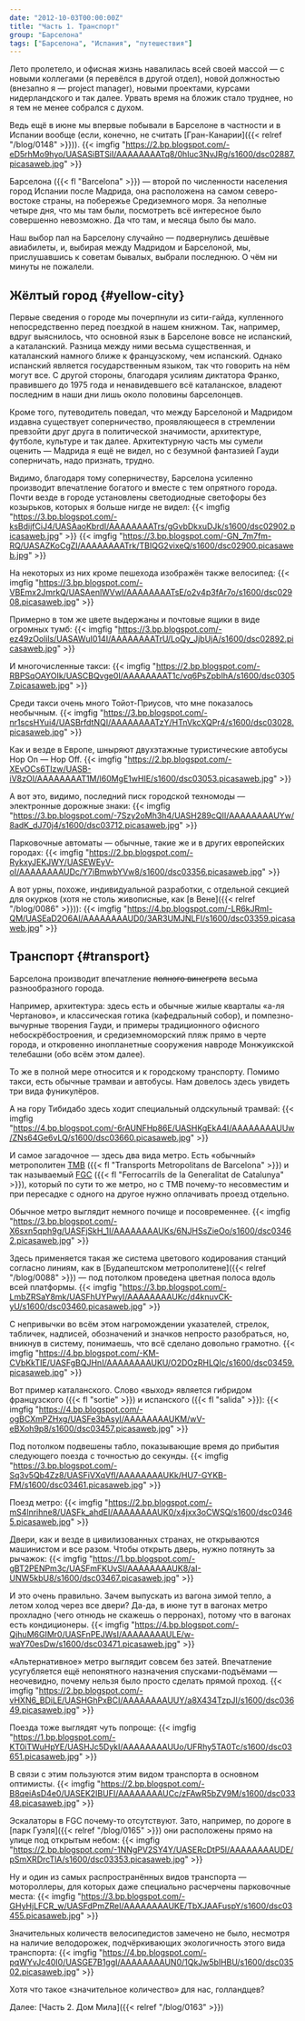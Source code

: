 ```yaml
---
date: "2012-10-03T00:00:00Z"
title: "Часть 1. Транспорт"
group: "Барселона"
tags: ["Барселона", "Испания", "путешествия"]
---
```


Лето пролетело, и офисная жизнь навалилась всей своей массой — с новыми коллегами (я перевёлся в другой отдел), новой должностью (внезапно я — project manager), новыми проектами, курсами нидерландского и так далее. Урвать время на бложик стало труднее, но я тем не менее собрался с духом.

Ведь ещё в июне мы впервые побывали в Барселоне в частности и в Испании вообще (если, конечно, не считать [Гран-Канарии]({{< relref "/blog/0148" >}})).
{{< imgfig "https://2.bp.blogspot.com/-eD5rhMo9hyo/UASASiBTSiI/AAAAAAAATq8/0hIuc3NvJRg/s1600/dsc02887.picasaweb.jpg" >}}

<!--more-->

Барселона ({{< fl "Barcelona" >}}) — второй по численности населения город Испании после Мадрида, она расположена на самом северо-востоке страны, на побережье Средиземного моря. За неполные четыре дня, что мы там были, посмотреть всё интересное было совершенно невозможно. Да что там, и месяца было бы мало.

Наш выбор пал на Барселону случайно — подвернулись дешёвые авиабилеты, и, выбирая между Мадридом и Барселоной, мы, прислушавшись к советам бывалых, выбрали последнюю. О чём ни минуты не пожалели.

## Жёлтый город {#yellow-city}

Первые сведения о городе мы почерпнули из сити-гайда, купленного непосредственно перед поездкой в нашем книжном. Так, например, вдруг выяснилось, что основной язык в Барселоне вовсе не испанский, а каталанский. Разница между ними весьма существенная, и каталанский намного ближе к французскому, чем испанский. Однако испанский является государственным языком, так что говорить на нём могут все. С другой стороны, благодаря усилиям диктатора Франко, правившего до 1975 года и ненавидевшего всё каталанское, владеют последним в наши дни лишь около половины барселонцев.

Кроме того, путеводитель поведал, что между Барселоной и Мадридом издавна существует соперничество, проявляющееся в стремлении превзойти друг друга в политической значимости, архитектуре, футболе, культуре и так далее. Архитектурную часть мы сумели оценить — Мадрида я ещё не видел, но с безумной фантазией Гауди соперничать, надо признать, трудно.

Видимо, благодаря тому соперничеству, Барселона усиленно производит впечатление богатого и вместе с тем опрятного города. Почти везде в городе установлены светодиодные светофоры без козырьков, которых я больше нигде не видел:
{{< imgfig "https://3.bp.blogspot.com/-ksBdijfCiJ4/UASAaoKbrdI/AAAAAAAATrs/gGvbDkxuDJk/s1600/dsc02902.picasaweb.jpg" >}}
{{< imgfig "https://3.bp.blogspot.com/-GN_7m7fm-RQ/UASAZKoCgZI/AAAAAAAATrk/TBIQG2vixeQ/s1600/dsc02900.picasaweb.jpg" >}}

На некоторых из них кроме пешехода изображён также велосипед:
{{< imgfig "https://3.bp.blogspot.com/-VBEmx2JmrkQ/UASAenlWVwI/AAAAAAAATsE/o2v4p3fAr7o/s1600/dsc02908.picasaweb.jpg" >}}

Примерно в том же цвете выдержаны и почтовые ящики в виде огромных тумб:
{{< imgfig "https://3.bp.blogspot.com/-ez49zOolils/UASAWuI014I/AAAAAAAATrU/LoQy_JjbUjA/s1600/dsc02892.picasaweb.jpg" >}}

И многочисленные такси:
{{< imgfig "https://2.bp.blogspot.com/-RBPSqOAYOIk/UASCBQvge0I/AAAAAAAAT1c/vq6PsZpbIhA/s1600/dsc03057.picasaweb.jpg" >}}

Среди такси очень много Тойот-Приусов, что мне показалось необычным.
{{< imgfig "https://3.bp.blogspot.com/-nr1scsHYui4/UASBrfdtNQI/AAAAAAAATzY/HTnVkcXQPr4/s1600/dsc03028.picasaweb.jpg" >}}

Как и везде в Европе, шныряют двухэтажные туристические автобусы Hop On — Hop Off.
{{< imgfig "https://2.bp.blogspot.com/-XEvOCs6Tlzw/UASB-iV8zOI/AAAAAAAAT1M/l60MgE1wHIE/s1600/dsc03053.picasaweb.jpg" >}}

А вот это, видимо, последний писк городской техномоды — электронные дорожные знаки:
{{< imgfig "https://3.bp.blogspot.com/-7Szy2oMh3h4/UASH289cQII/AAAAAAAAUYw/8adK_dJ70j4/s1600/dsc03712.picasaweb.jpg" >}}

Парковочные автоматы — обычные, такие же и в других европейских городах:
{{< imgfig "https://2.bp.blogspot.com/-RykxyJEKJWY/UASEWEyV-oI/AAAAAAAAUDc/Y7iBmwbYVw8/s1600/dsc03356.picasaweb.jpg" >}}

А вот урны, похоже, индивидуальной разработки, с отдельной секцией для окурков (хотя не столь живописные, как [в Вене]({{< relref "/blog/0086" >}})):
{{< imgfig "https://4.bp.blogspot.com/-LR6kJRml-QM/UASEaD2O6AI/AAAAAAAAUD0/3AR3UMJNLFI/s1600/dsc03359.picasaweb.jpg" >}}

## Транспорт {#transport}

Барселона производит впечатление ~~полного винегрета~~ весьма разнообразного города.

Например, архитектура: здесь есть и обычные жилые кварталы «а-ля Чертаново», и классическая готика (кафедральный собор), и помпезно-вычурные творения Гауди, и примеры традиционного офисного небоскрёбостроения, и средиземноморский пляж прямо в черте города, и откровенно инопланетные сооружения навроде Монжуикской телебашни (обо всём этом далее).

То же в полной мере относится и к городскому транспорту. Помимо такси, есть обычные трамваи и автобусы. Нам довелось здесь увидеть три вида фуникулёров.

А на гору Тибидабо здесь ходит специальный олдскульный трамвай:
{{< imgfig "https://4.bp.blogspot.com/-6rAUNFHp86E/UASHKgEkA4I/AAAAAAAAUUw/ZNs64Ge6vLQ/s1600/dsc03660.picasaweb.jpg" >}}

И самое загадочное — здесь два вида метро. Есть «обычный» метрополитен [TMB](http://www.tmb.cat/) ({{< fl "Transports Metropolitans de Barcelona" >}}) и так называемый [FGC](http://www.fgc.net/) ({{< fl "Ferrocarrils de la Generalitat de Catalunya" >}}), который по сути то же метро, но с TMB почему-то несовместим и при пересадке с одного на другое нужно оплачивать проезд отдельно.

Обычное метро выглядит немного почище и посовременнее.
{{< imgfig "https://3.bp.blogspot.com/-X6sxn5qph9g/UASFjSkH_1I/AAAAAAAAUKs/6NJHSsZieOo/s1600/dsc03462.picasaweb.jpg" >}}

Здесь применяется такая же система цветового кодирования станций согласно линиям, как в [Будапештском метрополитене]({{< relref "/blog/0088" >}}) — под потолком проведена цветная полоса вдоль всей платформы.
{{< imgfig "https://3.bp.blogspot.com/-LmbZRSaY8mk/UASFhUYPwyI/AAAAAAAAUKc/d4knuvCK-yU/s1600/dsc03460.picasaweb.jpg" >}}

С непривычки во всём этом нагромождении указателей, стрелок, табличек, надписей, обозначений и значков непросто разобраться, но, вникнув в систему, понимаешь, что всё сделано довольно грамотно.
{{< imgfig "https://4.bp.blogspot.com/-KM-CVbKkTIE/UASFgBQJHnI/AAAAAAAAUKU/O2DOzRHLQIc/s1600/dsc03459.picasaweb.jpg" >}}

Вот пример каталанского. Слово «выход» является гибридом французского ({{< fl "sortie" >}}) и испанского ({{< fl "salida" >}}):
{{< imgfig "https://4.bp.blogspot.com/-ogBCXmPZHxg/UASFe3bAsyI/AAAAAAAAUKM/wV-eBXoh9p8/s1600/dsc03457.picasaweb.jpg" >}}

Под потолком подвешены табло, показывающие время до прибытия следующего поезда с точностью до секунды.
{{< imgfig "https://3.bp.blogspot.com/-Sq3v5Qb4Zz8/UASFiVXqVfI/AAAAAAAAUKk/HU7-GYKB-FM/s1600/dsc03461.picasaweb.jpg" >}}

Поезд метро:
{{< imgfig "https://2.bp.blogspot.com/-mS4lnrihne8/UASFk_ahdEI/AAAAAAAAUK0/x4jxx3oCWSQ/s1600/dsc03465.picasaweb.jpg" >}}

Двери, как и везде в цивилизованных странах, не открываются машинистом и все разом. Чтобы открыть дверь, нужно потянуть за рычажок:
{{< imgfig "https://1.bp.blogspot.com/-gBT2PENPm3c/UASFmFKUvSI/AAAAAAAAUK8/aI-UNW5kbU8/s1600/dsc03467.picasaweb.jpg" >}}

И это очень правильно. Зачем выпускать из вагона зимой тепло, а летом холод через все двери? Да-да, в июне тут в вагонах метро прохладно (чего отнюдь не скажешь о перронах), потому что в вагонах есть кондиционеры.
{{< imgfig "https://4.bp.blogspot.com/-QjhuM6GIMr0/UASFnPEJWsI/AAAAAAAAULE/w-waY70esDw/s1600/dsc03471.picasaweb.jpg" >}}

«Альтернативное» метро выглядит совсем без затей. Впечатление усугубляется ещё непонятного назначения спусками-подъёмами — неочевидно, почему нельзя было просто сделать прямой проход.
{{< imgfig "https://2.bp.blogspot.com/-vHXN6_BDiLE/UASHGhPxBCI/AAAAAAAAUUY/a8X434TzpJI/s1600/dsc03649.picasaweb.jpg" >}}

Поезда тоже выглядят чуть попроще:
{{< imgfig "https://1.bp.blogspot.com/-KT0iTWuHpYE/UASHJc5DykI/AAAAAAAAUUo/UFRhy5TA0Tc/s1600/dsc03651.picasaweb.jpg" >}}

В связи с этим пользуются этим видом транспорта в основном оптимисты.
{{< imgfig "https://2.bp.blogspot.com/-B8qeiAsD4e0/UASEK2IBUFI/AAAAAAAAUCc/zFAwR5bZV9M/s1600/dsc03348.picasaweb.jpg" >}}

Эскалаторы в FGC почему-то отсутствуют. Зато, например, по дороге в [парк Гуэля]({{< relref "/blog/0165" >}}) они расположены прямо на улице под открытым небом:
{{< imgfig "https://2.bp.blogspot.com/-1NNgPV2SY4Y/UASERcDtP5I/AAAAAAAAUDE/pSmXRDrcTlA/s1600/dsc03353.picasaweb.jpg" >}}

Ну и один из самых распространённых видов транспорта — мотороллеры, для которых даже специально расчерчены парковочные места:
{{< imgfig "https://3.bp.blogspot.com/-GHyHjLFCR_w/UASFdPmZReI/AAAAAAAAUKE/TbXJAAFuspY/s1600/dsc03455.picasaweb.jpg" >}}

Значительных количеств велосипедистов замечено не было, несмотря на наличие велодорожек, подчёркивающих экологичность этого вида транспорта:
{{< imgfig "https://4.bp.blogspot.com/-pqWYvJc40I0/UASGE7B1ggI/AAAAAAAAUN0/1QkJw5blHBU/s1600/dsc03502.picasaweb.jpg" >}}

Хотя что такое «значительное количество» для нас, голландцев?

Далее: [Часть 2. Дом Мила]({{< relref "/blog/0163" >}})
